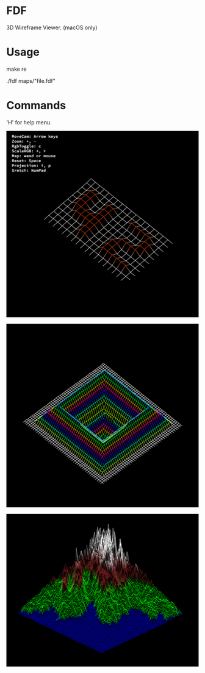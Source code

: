 # FDF
3D Wireframe Viewer. (macOS only)

# Usage
make re

./fdf maps/"file.fdf"

# Commands
'H' for help menu.

![Alt text](/images/42.png?raw=true "42.png")

![Alt text](/images/pylone.png?raw=true "pylone.png")

![Alt text](/images/t2.png?raw=true "t2.png")
